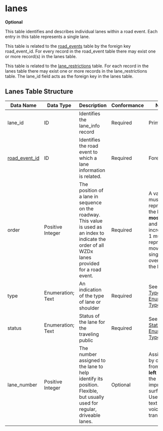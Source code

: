 # lanes
**Optional**

This table identifies and describes individual lanes within a road event. Each entry in this table represents a single lane.

This table is related to the [road_events](/spec-content/data-tables/road_events.md) table by the foreign key road_event_id.  For every record in the road_event table there may exist one or more record(s) in the lanes table.

This table is related to the [lane_restrictions](/spec-content/data-tables/lane_restrictions.md) table. For each record in the lanes table there may exist one or more records in the lane_restrictions table.  The lane_id field acts as the foreign key in the lanes table.

## Lanes Table Structure
Data Name | Data Type | Description | Conformance | Notes
--- | --- | --- | --- | ---
lane_id | ID | Identifies the lane_info record | Required | Primary key
[road_event_id](/spec-content/data-tables/road_events.md) | ID | Identifies the road event to which a lane information is related. | Required | Foreign key
order | Positive Integer | The position of a lane in sequence on the roadway. This value is used as an index to indicate the order of all WZDx lanes provided for a road event. | Required | A value of `1` must represent the **left-most** lane and an increase in 1 must represent moving a single lane over from the **left**.
type | Enumeration; Text | An indication of the type of lane or shoulder | Required | See [Lane Type Enumerated Type](/spec-content/enumerated-types/derived-from-its-standards/lane_type.md)
status | Enumeration; Text | Status of the lane for the traveling public | Required | See [Lane Status Enumerated Type](/spec-content/enumerated-types/lane_status.md)
lane_number | Positive Integer | The number assigned to the lane to help identify its position. Flexible, but usually used for regular, driveable lanes. | Optional | Assigned by counting from the **left** edge of the improved surface. Useful for text to voice translation.
